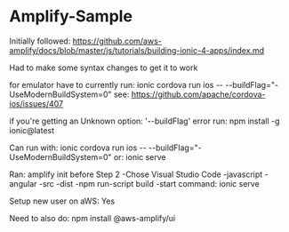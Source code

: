 # Amplify-Sample
Initially followed: https://github.com/aws-amplify/docs/blob/master/js/tutorials/building-ionic-4-apps/index.md

Had to make some syntax changes to get it to work

for emulator have to currently run: ionic cordova run ios -- --buildFlag="-UseModernBuildSystem=0"
see: https://github.com/apache/cordova-ios/issues/407

if you're getting an Unknown option: '--buildFlag' error run: npm install -g ionic@latest

Can run with: ionic cordova run ios -- --buildFlag="-UseModernBuildSystem=0"
or: ionic serve

Ran: amplify init before Step 2
-Chose Visual Studio Code
-javascript
-angular
-src
-dist
-npm run-script build
-start command: ionic serve

Setup new user on aWS: Yes


Need to also do: npm install @aws-amplify/ui